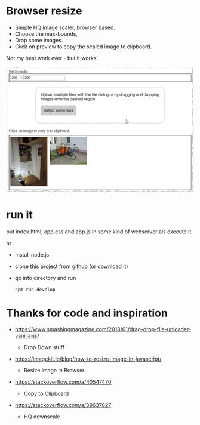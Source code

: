 # Browser resize

- Simple HQ image scaler, browser based.
- Choose the max-bounds,
- Drop some images.
- Click on preview to copy the scaled image to clipboard.

Not my best work ever - but it works!

![](./doc/screenshot.png)

# run it

put index.html, app.css and app.js in some kind of webserver als execute it.

or 

- Install node.js
- clone this project from github (or download it)
- go into directory and run
  
      npm run develop

# Thanks for code and inspiration

- https://www.smashingmagazine.com/2018/01/drag-drop-file-uploader-vanilla-js/
  - Drop Down stuff

- https://imagekit.io/blog/how-to-resize-image-in-javascript/
  - Resize image in Browser
  
- https://stackoverflow.com/a/40547470
  - Copy to Clipboard
  
- https://stackoverflow.com/a/39637827
  - HQ downscale
